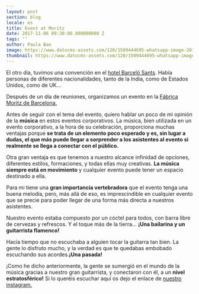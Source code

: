 ```yaml
---
layout: post
section: blog
locale: es
title: Event at Moritz
date: 2017-11-06 09:30:00.000000000 Z
tags: ''
author: Paula Bao
image: https://www.datocms-assets.com/120/1509444695-whatsapp-image-2017-10-25-at-20-44-08.jpeg?ch=DPR%2CWidth&auto=format&w=1024&fm=jpg
thumbnail: https://www.datocms-assets.com/120/1509444695-whatsapp-image-2017-10-25-at-20-44-08.jpeg?ch=DPR%2CWidth&auto=format&w=105&fm=jpg
---
```


El otro día, tuvimos una convención en el [hotel Barceló Sants](http:///www.barcelo.com/es/hoteles/espana/barcelona/barcelo-sants/). 
Había personas de diferentes nacionalidades, tanto de la India, como de Estados Unidos, como de UK…

Después de un día de reuniones, organizamos un evento en la [Fábrica Moritz de Barcelona.](http://moritz.com/) 
<!--more-->

Antes de seguir con el tema del evento, quiero hablar un poco de mi opinión de la **música** en estos eventos corporativos. 
La música, bien utilizada en un evento corporativo, a la hora de su celebración, proporciona muchas ventajas porque **se trata de un elemento poco esperado y es, sin lugar a dudas, el que más puede llegar a sorprender a los asistentes al evento si realmente se llega a conectar con el público.**

Otra gran ventaja es que tenemos a nuestro alcance infinidad de opciones, diferentes estilos, formaciones, y todas ellas muy creativas. **La música siempre está en movimiento** y cualquier evento puede tener un espacio destinado a ella.

Para mi tiene una **gran importancia vertebradora** que el evento tenga una buena melodía, pero, más allá de eso, es imprescindible en cualquier evento que se precie para poder llegar de una forma más directa a nuestros asistentes.

Nuestro evento estaba compuesto por un cóctel para todos, con barra libre de cervezas y refrescos. Y el toque más de la tierra… **¡Una bailarina y un guitarrista flamenco!**

Hacía tiempo que no escuchaba a alguien tocar la guitarra tan bien. La gente lo disfruto mucho, y la verdad es que te quedabas embobado escuchando sus acordes.**¡Una pasada!**

¡Como he dicho anteriormente, la gente se sumergió en el mundo de la música gracias a nuestro gran guitarrista, y conectaron con él, a un **nivel estratosférico!**
Si lo queréis escuchar aquí os dejo el enlace de [nuestro instagram. ](http://www.instagram.com/p/BarqdTIl0wx/?taken-by=thegreenvintage)


